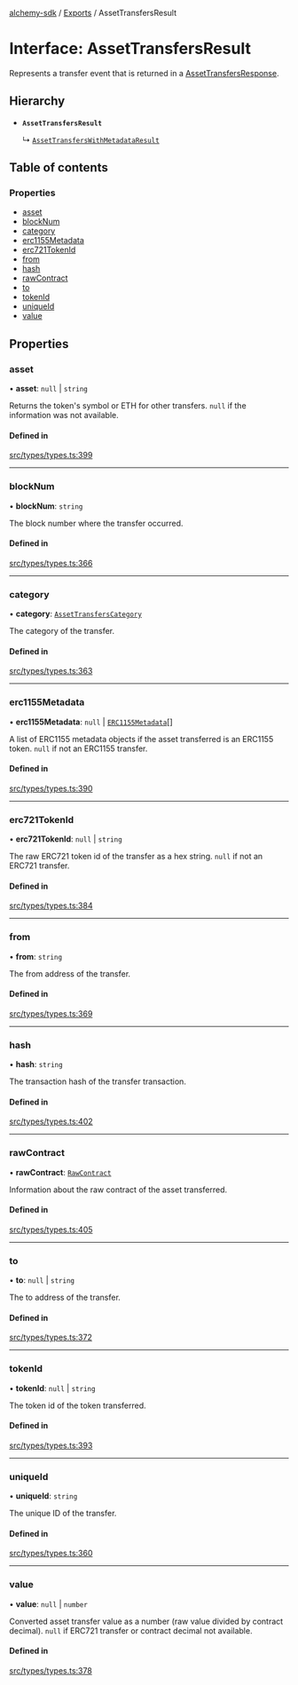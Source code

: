 [alchemy-sdk](../README.md) / [Exports](../modules.md) / AssetTransfersResult

# Interface: AssetTransfersResult

Represents a transfer event that is returned in a [AssetTransfersResponse](AssetTransfersResponse.md).

## Hierarchy

- **`AssetTransfersResult`**

  ↳ [`AssetTransfersWithMetadataResult`](AssetTransfersWithMetadataResult.md)

## Table of contents

### Properties

- [asset](AssetTransfersResult.md#asset)
- [blockNum](AssetTransfersResult.md#blocknum)
- [category](AssetTransfersResult.md#category)
- [erc1155Metadata](AssetTransfersResult.md#erc1155metadata)
- [erc721TokenId](AssetTransfersResult.md#erc721tokenid)
- [from](AssetTransfersResult.md#from)
- [hash](AssetTransfersResult.md#hash)
- [rawContract](AssetTransfersResult.md#rawcontract)
- [to](AssetTransfersResult.md#to)
- [tokenId](AssetTransfersResult.md#tokenid)
- [uniqueId](AssetTransfersResult.md#uniqueid)
- [value](AssetTransfersResult.md#value)

## Properties

### asset

• **asset**: ``null`` \| `string`

Returns the token's symbol or ETH for other transfers. `null` if the
information was not available.

#### Defined in

[src/types/types.ts:399](https://github.com/alchemyplatform/alchemy-sdk-js/blob/dc20ee4/src/types/types.ts#L399)

___

### blockNum

• **blockNum**: `string`

The block number where the transfer occurred.

#### Defined in

[src/types/types.ts:366](https://github.com/alchemyplatform/alchemy-sdk-js/blob/dc20ee4/src/types/types.ts#L366)

___

### category

• **category**: [`AssetTransfersCategory`](../enums/AssetTransfersCategory.md)

The category of the transfer.

#### Defined in

[src/types/types.ts:363](https://github.com/alchemyplatform/alchemy-sdk-js/blob/dc20ee4/src/types/types.ts#L363)

___

### erc1155Metadata

• **erc1155Metadata**: ``null`` \| [`ERC1155Metadata`](ERC1155Metadata.md)[]

A list of ERC1155 metadata objects if the asset transferred is an ERC1155
token. `null` if not an ERC1155 transfer.

#### Defined in

[src/types/types.ts:390](https://github.com/alchemyplatform/alchemy-sdk-js/blob/dc20ee4/src/types/types.ts#L390)

___

### erc721TokenId

• **erc721TokenId**: ``null`` \| `string`

The raw ERC721 token id of the transfer as a hex string. `null` if not an
ERC721 transfer.

#### Defined in

[src/types/types.ts:384](https://github.com/alchemyplatform/alchemy-sdk-js/blob/dc20ee4/src/types/types.ts#L384)

___

### from

• **from**: `string`

The from address of the transfer.

#### Defined in

[src/types/types.ts:369](https://github.com/alchemyplatform/alchemy-sdk-js/blob/dc20ee4/src/types/types.ts#L369)

___

### hash

• **hash**: `string`

The transaction hash of the transfer transaction.

#### Defined in

[src/types/types.ts:402](https://github.com/alchemyplatform/alchemy-sdk-js/blob/dc20ee4/src/types/types.ts#L402)

___

### rawContract

• **rawContract**: [`RawContract`](RawContract.md)

Information about the raw contract of the asset transferred.

#### Defined in

[src/types/types.ts:405](https://github.com/alchemyplatform/alchemy-sdk-js/blob/dc20ee4/src/types/types.ts#L405)

___

### to

• **to**: ``null`` \| `string`

The to address of the transfer.

#### Defined in

[src/types/types.ts:372](https://github.com/alchemyplatform/alchemy-sdk-js/blob/dc20ee4/src/types/types.ts#L372)

___

### tokenId

• **tokenId**: ``null`` \| `string`

The token id of the token transferred.

#### Defined in

[src/types/types.ts:393](https://github.com/alchemyplatform/alchemy-sdk-js/blob/dc20ee4/src/types/types.ts#L393)

___

### uniqueId

• **uniqueId**: `string`

The unique ID of the transfer.

#### Defined in

[src/types/types.ts:360](https://github.com/alchemyplatform/alchemy-sdk-js/blob/dc20ee4/src/types/types.ts#L360)

___

### value

• **value**: ``null`` \| `number`

Converted asset transfer value as a number (raw value divided by contract
decimal). `null` if ERC721 transfer or contract decimal not available.

#### Defined in

[src/types/types.ts:378](https://github.com/alchemyplatform/alchemy-sdk-js/blob/dc20ee4/src/types/types.ts#L378)
